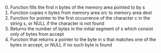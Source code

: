 0. Function fills the first n bytes of the memory area pointed to by s
1. Function copies n bytes from memory area src to memory area dest
2. Function for pointer to the first occurrence of the character c in the string s, or NULL if the character is not found
3. Returns the number of bytes in the initial segment of s which consist only of bytes from accept
4. Function that returns a pointer to the byte in s that matches one of the bytes in accept, or NULL if no such byte is found
